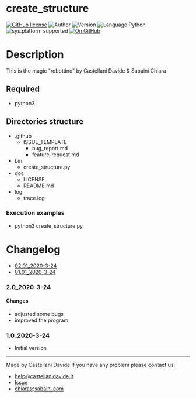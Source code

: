 # create_structure
[![GitHub license](https://img.shields.io/badge/licence-GNU-green?style=flat)](https://github.com/CastellaniDavide/cpp-create_structure/blob/master/LICENSE) ![Author](https://img.shields.io/badge/author-Castellani%20Davide-green?style=flat) ![Version](https://img.shields.io/badge/version-v2.0-blue?style=flat) ![Language Python](https://img.shields.io/badge/language-Python-yellowgreen?style=flat) ![sys.platform supported](https://img.shields.io/badge/OS%20platform%20supported-Linux,%20Windows%20&%20Mac%20OS-blue?style=flat) [![On GitHub](https://img.shields.io/badge/on%20GitHub-True-green?style=flat&logo=github)](https://github.com/CastellaniDavide/create_structure)

# Description
This is the magic "robottino" by Castellani Davide & Sabaini Chiara

## Required
 - python3
 
## Directories structure
 - .github
   - ISSUE_TEMPLATE
     - bug_report.md
     - feature-request.md
 - bin
	 - create_structure.py
 - doc
   - LICENSE
   - README.md
 - log
	 - trace.log
   
### Execution examples
 - python3 create_structure.py

# Changelog
 - [02.01_2020-3-24](#2.0_2020-3-24)
 - [01.01_2020-3-24](#1.0_2020-3-24)
									 


### 2.0_2020-3-24
 #### Changes
   - adjusted some bugs
   - improved the program

### 1.0_2020-3-24
 - Initial version

---
Made by Castellani Davide 
If you have any problem please contact us:
- help@castellanidavide.it
- [Issue](https://github.com/CastellaniDavide/create_structure/issues)
- chiara@sabaini.com